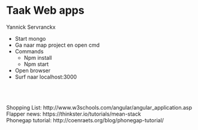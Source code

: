 # Taak Web apps

Yannick Servranckx

- Start mongo
- Ga naar map project en open cmd
- Commands
  * Npm install
  * Npm start
- Open browser
- Surf naar localhost:3000
<br />
<br />
<br />
Shopping List: http://www.w3schools.com/angular/angular_application.asp <br />
Flapper news: https://thinkster.io/tutorials/mean-stack <br/>
Phonegap tutorial: http://coenraets.org/blog/phonegap-tutorial/



